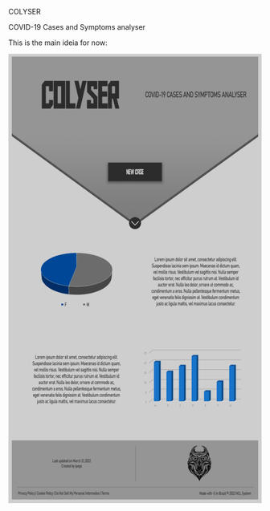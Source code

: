 COLYSER
 
COVID-19 Cases and Symptoms analyser

This is the main ideia for now:

![alt text](https://github.com/lpegs/colyser/blob/main/images/mainidea.png?raw=true)
